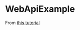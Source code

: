 WebApiExample
=============

From <a href="http://www.asp.net/web-api/overview/getting-started-with-aspnet-web-api/tutorial-your-first-web-api">this tutorial</a> 
